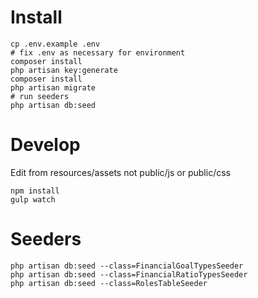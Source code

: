 # Install

    cp .env.example .env
    # fix .env as necessary for environment
    composer install
    php artisan key:generate
    composer install
    php artisan migrate
    # run seeders
    php artisan db:seed

# Develop

Edit from resources/assets not public/js or public/css

    npm install
    gulp watch

# Seeders

    php artisan db:seed --class=FinancialGoalTypesSeeder
    php artisan db:seed --class=FinancialRatioTypesSeeder
    php artisan db:seed --class=RolesTableSeeder
